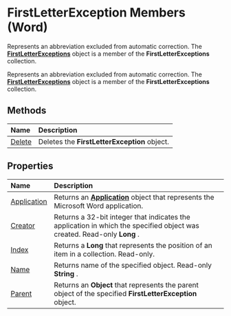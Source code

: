 
# FirstLetterException Members (Word)
Represents an abbreviation excluded from automatic correction. The  **[FirstLetterExceptions](5dc5cc43-a696-d80f-58f9-0f74dfcad0ed.md)** object is a member of the **FirstLetterExceptions** collection.

Represents an abbreviation excluded from automatic correction. The  **[FirstLetterExceptions](5dc5cc43-a696-d80f-58f9-0f74dfcad0ed.md)** object is a member of the **FirstLetterExceptions** collection.


## Methods



|**Name**|**Description**|
|:-----|:-----|
|[Delete](d2079416-161b-8d06-a28b-81a714677395.md)|Deletes the  **FirstLetterException** object.|

## Properties



|**Name**|**Description**|
|:-----|:-----|
|[Application](6a8a8f3d-2d91-fbf0-4ef7-b871e64f11df.md)|Returns an  **[Application](d1cf6f8f-4e88-bf01-93b4-90a83f79cb44.md)** object that represents the Microsoft Word application.|
|[Creator](db30015b-804e-bb21-d098-7bc9441a1ee7.md)|Returns a 32-bit integer that indicates the application in which the specified object was created. Read-only  **Long** .|
|[Index](23ea4c7c-bf6e-96f6-20b6-7596c90b3647.md)|Returns a  **Long** that represents the position of an item in a collection. Read-only.|
|[Name](761b4d8d-febc-36cb-9d50-17256120a3ee.md)|Returns name of the specified object. Read-only  **String** .|
|[Parent](8b977996-b405-4f92-9b88-2647dfc36ff3.md)|Returns an  **Object** that represents the parent object of the specified **FirstLetterException** object.|
